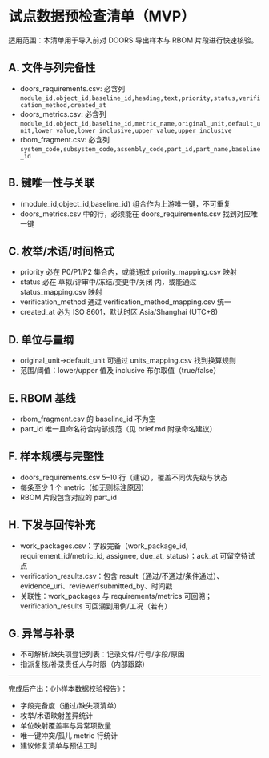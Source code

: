 # 试点数据预检查清单（MVP）

适用范围：本清单用于导入前对 DOORS 导出样本与 RBOM 片段进行快速核验。

## A. 文件与列完备性
- doors_requirements.csv: 必含列 `module_id,object_id,baseline_id,heading,text,priority,status,verification_method,created_at`
- doors_metrics.csv: 必含列 `module_id,object_id,baseline_id,metric_name,original_unit,default_unit,lower_value,lower_inclusive,upper_value,upper_inclusive`
- rbom_fragment.csv: 必含列 `system_code,subsystem_code,assembly_code,part_id,part_name,baseline_id`

## B. 键唯一性与关联
- (module_id,object_id,baseline_id) 组合作为上游唯一键，不可重复
- doors_metrics.csv 中的行，必须能在 doors_requirements.csv 找到对应唯一键

## C. 枚举/术语/时间格式
- priority 必在 P0/P1/P2 集合内，或能通过 priority_mapping.csv 映射
- status 必在 草拟/评审中/冻结/变更中/关闭 内，或能通过 status_mapping.csv 映射
- verification_method 通过 verification_method_mapping.csv 统一
- created_at 必为 ISO 8601，默认时区 Asia/Shanghai (UTC+8)

## D. 单位与量纲
- original_unit→default_unit 可通过 units_mapping.csv 找到换算规则
- 范围/阈值：lower/upper 值及 inclusive 布尔取值（true/false）

## E. RBOM 基线
- rbom_fragment.csv 的 baseline_id 不为空
- part_id 唯一且命名符合内部规范（见 brief.md 附录命名建议）

## F. 样本规模与完整性
- doors_requirements.csv 5–10 行（建议），覆盖不同优先级与状态
- 每条至少 1 个 metric（如无则标注原因）
- RBOM 片段包含对应的 part_id

## H. 下发与回传补充
- work_packages.csv：字段完备（work_package_id, requirement_id/metric_id, assignee, due_at, status）；ack_at 可留空待试点
- verification_results.csv：包含 result（通过/不通过/条件通过）、evidence_uri、reviewer/submitted_by、时间戳
- 关联性：work_packages 与 requirements/metrics 可回溯；verification_results 可回溯到用例/工况（若有）

## G. 异常与补录
- 不可解析/缺失项登记列表：记录文件/行号/字段/原因
- 指派复核/补录责任人与时限（内部跟踪）

---

完成后产出：《小样本数据校验报告》：
- 字段完备度（通过/缺失项清单）
- 枚举/术语映射差异统计
- 单位映射覆盖率与异常项数量
- 唯一键冲突/孤儿 metric 行统计
- 建议修复清单与预估工时
